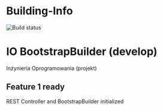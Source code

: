 # Building-Info
![Build status](https://travis-ci.org/janeksmielowski/IO.svg?branch=develop)

# IO BootstrapBuilder (develop)
Inżynieria Oprogramowania (projekt)

## Feature 1 ready
REST Controller and BootstrapBuilder initialized
